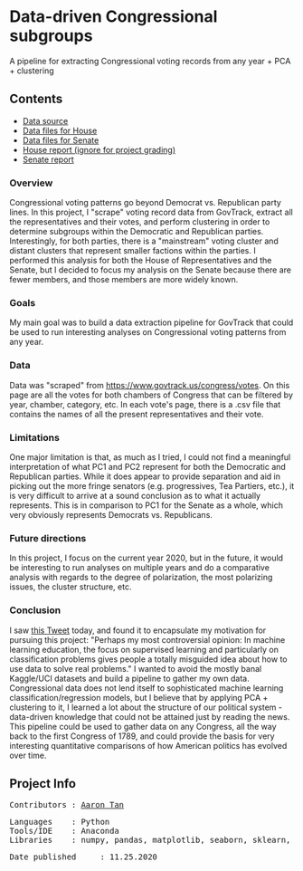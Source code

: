 # Data-driven Congressional subgroups
A pipeline for extracting Congressional voting records from any year + PCA + clustering

## Contents
* [Data source](https://www.govtrack.us/congress/votes)
* [Data files for House](data_house)
* [Data files for Senate](data_senate)
* [House report (ignore for project grading)](2020%20House.ipynb)
* [Senate report](2020%20Senate.ipynb)

### Overview
Congressional voting patterns go beyond Democrat vs. Republican party lines. In this project, I "scrape" voting record data from GovTrack, extract all the representatives and their votes, and perform clustering in order to determine subgroups within the Democratic and Republican parties. Interestingly, for both parties, there is a "mainstream" voting cluster and distant clusters that represent smaller factions within the parties. I performed this analysis for both the House of Representatives and the Senate, but I decided to focus my analysis on the Senate because there are fewer members, and those members are more widely known.
### Goals
My main goal was to build a data extraction pipeline for GovTrack that could be used to run interesting analyses on Congressional voting patterns from any year. 
### Data
Data was "scraped" from https://www.govtrack.us/congress/votes. On this page are all the votes for both chambers of Congress that can be filtered by year, chamber, category, etc. In each vote's page, there is a .csv file that contains the names of all the present representatives and their vote.
### Limitations
One major limitation is that, as much as I tried, I could not find a meaningful interpretation of what PC1 and PC2 represent for both the Democratic and Republican parties. While it does appear to provide separation and aid in picking out the more fringe senators (e.g. progressives, Tea Partiers, etc.), it is very difficult to arrive at a sound conclusion as to what it actually represents. This is in comparison to PC1 for the Senate as a whole, which very obviously represents Democrats vs. Republicans.
### Future directions
In this project, I focus on the current year 2020, but in the future, it would be interesting to run analyses on multiple years and do a comparative analysis with regards to the degree of polarization, the most polarizing issues, the cluster structure, etc.
### Conclusion
I saw [this Tweet](https://twitter.com/seanjtaylor/status/1331426161356808192) today, and found it to encapsulate my motivation for pursuing this project: "Perhaps my most controversial opinion: In machine learning education, the focus on supervised learning and particularly on classification problems gives people a totally misguided idea about how to use data to solve real problems." I wanted to avoid the mostly banal Kaggle/UCI datasets and build a pipeline to gather my own data. Congressional data does not lend itself to sophisticated machine learning classification/regression models, but I believe that by applying PCA + clustering to it, I learned a lot about the structure of our political system - data-driven knowledge that could not be attained just by reading the news. This pipeline could be used to gather data on any Congress, all the way back to the first Congress of 1789, and could provide the basis for very interesting quantitative comparisons of how American politics has evolved over time.

## Project Info
<pre>
Contributors : <a href=https://github.com/aarondzt>Aaron Tan</a>
</pre>

<pre>
Languages    : Python
Tools/IDE    : Anaconda
Libraries    : numpy, pandas, matplotlib, seaborn, sklearn, urllib.request, re, yellowbrick.cluster
</pre>

<pre>
Date published     : 11.25.2020
</pre>
